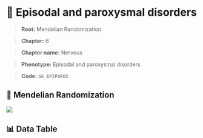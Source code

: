 # 🧪 Episodal and paroxysmal disorders

> **Root:** Mendelian Randomization

> **Chapter:** 6  

> **Chapter name:** Nervous

> **Phenotype:** Episodal and paroxysmal disorders  

> **Code:** `G6_EPIPAROX`

## 🧬 Mendelian Randomization  

<img src="/MR/Figures/Forward/G6_EPIPAROX.png"/>

## 📊 Data Table

<CsvTableMRF src="/MR_Data/Forward/G6_EPIPAROX.csv"/>

